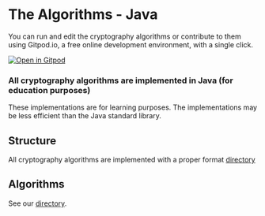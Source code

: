 # The Algorithms - Java

You can run and edit the cryptography algorithms or contribute to them using Gitpod.io, a free online development environment, with a single click.

[![Open in Gitpod](https://gitpod.io/button/open-in-gitpod.svg)](https://b3d396de-093a-40e8-b80a-79408f809ecc.ws-us02.gitpod.io/#/workspace/Cryptography)


### All cryptography algorithms are implemented in Java (for education purposes)
These implementations are for learning purposes. The implementations may be less efficient than the Java standard library.

## Structure
All cryptography algorithms are implemented with a proper format [directory](STRUCTURE.java)

## Algorithms
See our [directory](DIRECTORY.md).
